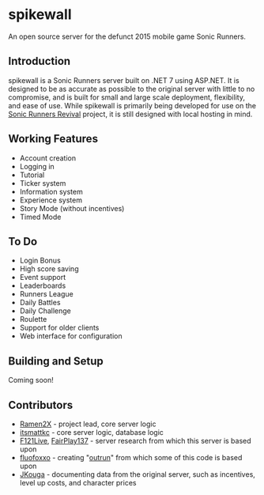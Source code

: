 
# spikewall
An open source server for the defunct 2015 mobile game Sonic Runners.

## Introduction
spikewall is a Sonic Runners server built on .NET 7 using ASP.NET. 
It is designed to be as accurate as possible to the original server with little to no compromise, and is built for small and large scale deployment, flexibility, and ease of use. While spikewall is primarily being developed for use on the [Sonic Runners Revival](https://sonicrunners.com) project, it is still designed with local hosting in mind.

## Working Features

- Account creation
- Logging in
- Tutorial
- Ticker system
- Information system
- Experience system
- Story Mode (without incentives)
- Timed Mode

## To Do

- Login Bonus
- High score saving
- Event support
- Leaderboards
- Runners League
- Daily Battles
- Daily Challenge
- Roulette
- Support for older clients
- Web interface for configuration


## Building and Setup

Coming soon!


## Contributors

 - [Ramen2X](https://github.com/Ramen2X) - project lead, core server logic
 - [itsmattkc](https://github.com/itsmattkc) - core server logic, database logic
 - [F121Live](https://github.com/F121Live), [FairPlay137](https://github.com/FairPlay137) - server research from which this server is based upon
 - [fluofoxxo](https://github.com/fluofoxxo) - creating "[outrun](https://github.com/fluofoxxo/outrun)" from which some of this code is based upon
 - [JKouga](https://github.com/JKouga) - documenting data from the original server, such as incentives, level up costs, and character prices

